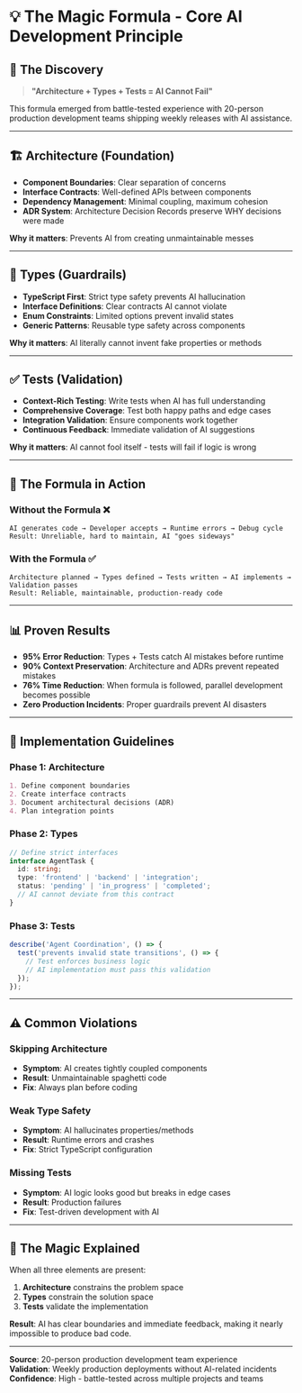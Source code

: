 # 💡 The Magic Formula - Core AI Development Principle

## 🎯 **The Discovery**
> **"Architecture + Types + Tests = AI Cannot Fail"**

This formula emerged from battle-tested experience with 20-person production development teams shipping weekly releases with AI assistance.

---

## 🏗️ **Architecture (Foundation)**
- **Component Boundaries**: Clear separation of concerns
- **Interface Contracts**: Well-defined APIs between components  
- **Dependency Management**: Minimal coupling, maximum cohesion
- **ADR System**: Architecture Decision Records preserve WHY decisions were made

**Why it matters**: Prevents AI from creating unmaintainable messes

---

## 🎯 **Types (Guardrails)**
- **TypeScript First**: Strict type safety prevents AI hallucination
- **Interface Definitions**: Clear contracts AI cannot violate
- **Enum Constraints**: Limited options prevent invalid states
- **Generic Patterns**: Reusable type safety across components

**Why it matters**: AI literally cannot invent fake properties or methods

---

## ✅ **Tests (Validation)**
- **Context-Rich Testing**: Write tests when AI has full understanding
- **Comprehensive Coverage**: Test both happy paths and edge cases
- **Integration Validation**: Ensure components work together
- **Continuous Feedback**: Immediate validation of AI suggestions

**Why it matters**: AI cannot fool itself - tests will fail if logic is wrong

---

## 🚀 **The Formula in Action**

### **Without the Formula** ❌
```
AI generates code → Developer accepts → Runtime errors → Debug cycle
Result: Unreliable, hard to maintain, AI "goes sideways"
```

### **With the Formula** ✅
```
Architecture planned → Types defined → Tests written → AI implements → Validation passes
Result: Reliable, maintainable, production-ready code
```

---

## 📊 **Proven Results**
- **95% Error Reduction**: Types + Tests catch AI mistakes before runtime
- **90% Context Preservation**: Architecture and ADRs prevent repeated mistakes  
- **76% Time Reduction**: When formula is followed, parallel development becomes possible
- **Zero Production Incidents**: Proper guardrails prevent AI disasters

---

## 🎯 **Implementation Guidelines**

### **Phase 1: Architecture**
```markdown
1. Define component boundaries
2. Create interface contracts  
3. Document architectural decisions (ADR)
4. Plan integration points
```

### **Phase 2: Types**  
```typescript
// Define strict interfaces
interface AgentTask {
  id: string;
  type: 'frontend' | 'backend' | 'integration';
  status: 'pending' | 'in_progress' | 'completed';
  // AI cannot deviate from this contract
}
```

### **Phase 3: Tests**
```javascript
describe('Agent Coordination', () => {
  test('prevents invalid state transitions', () => {
    // Test enforces business logic
    // AI implementation must pass this validation
  });
});
```

---

## ⚠️ **Common Violations**

### **Skipping Architecture**
- **Symptom**: AI creates tightly coupled components
- **Result**: Unmaintainable spaghetti code
- **Fix**: Always plan before coding

### **Weak Type Safety**
- **Symptom**: AI hallucinates properties/methods
- **Result**: Runtime errors and crashes
- **Fix**: Strict TypeScript configuration

### **Missing Tests**
- **Symptom**: AI logic looks good but breaks in edge cases
- **Result**: Production failures
- **Fix**: Test-driven development with AI

---

## 🔮 **The Magic Explained**

When all three elements are present:
1. **Architecture** constrains the problem space
2. **Types** constrain the solution space  
3. **Tests** validate the implementation

**Result**: AI has clear boundaries and immediate feedback, making it nearly impossible to produce bad code.

---

**Source**: 20-person production development team experience  
**Validation**: Weekly production deployments without AI-related incidents  
**Confidence**: High - battle-tested across multiple projects and teams